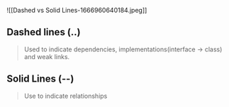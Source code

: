 ![[Dashed vs Solid Lines-1666960640184.jpeg]]

## Dashed lines (..)
> Used to indicate dependencies, implementations(interface -> class) and weak links.

## Solid Lines (--)
> Use to indicate relationships